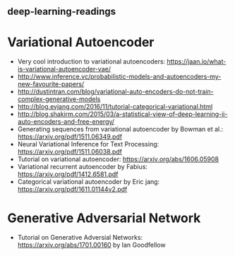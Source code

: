 ## deep-learning-readings
# Variational Autoencoder
* Very cool introduction to variational autoencoders: https://jaan.io/what-is-variational-autoencoder-vae/
* http://www.inference.vc/probabilistic-models-and-autoencoders-my-new-favourite-papers/
* http://dustintran.com/blog/variational-auto-encoders-do-not-train-complex-generative-models
* http://blog.evjang.com/2016/11/tutorial-categorical-variational.html
* http://blog.shakirm.com/2015/03/a-statistical-view-of-deep-learning-ii-auto-encoders-and-free-energy/
* Generating sequences from variational autoencoder by Bowman et al.: https://arxiv.org/pdf/1511.06349.pdf
* Neural Variational Inference for Text Processing: https://arxiv.org/pdf/1511.06038.pdf
* Tutorial on variational autoencoder: https://arxiv.org/abs/1606.05908
* Variational recurrent autoencoder by Fabius: https://arxiv.org/pdf/1412.6581.pdf
* Categorical variational autoencoder by Eric jang: https://arxiv.org/pdf/1611.01144v2.pdf

# Generative Adversarial Network
* Tutorial on Generative Adversial Networks: https://arxiv.org/abs/1701.00160 by Ian Goodfellow
